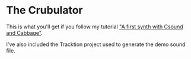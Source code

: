 # The Crubulator

This is what you'll get if you follow my tutorial ["A first synth with Csound and Cabbage"](https://y6nh.github.io/first-synth-with-csound-cabbage/).

I've also included the Tracktion project used to generate the demo sound file.
